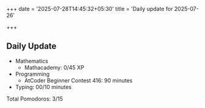 +++
date = '2025-07-28T14:45:32+05:30'
title = 'Daily update for 2025-07-26'

+++

## Daily Update

- Mathematics
  - Mathacademy: 0/45 XP
- Programming
  - AtCoder Beginner Contest 416: 90 minutes
- Typing: 00/10 minutes

Total Pomodoros: 3/15
